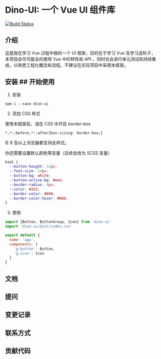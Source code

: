 # Dino-UI: 一个 Vue UI 组件库

[![Build Status](https://travis-ci.org/yancongwen/dino-ui.svg?branch=master)](https://travis-ci.org/yancongwen/dino-ui)


## 介绍

这是我在学习 Vue 过程中做的一个 UI 框架，目的在于学习 Vue 及学习造轮子，本项目会尽可能全的使用 Vue 中的特性和 API ，同时也会进行单元测试和持续集成，以熟悉工程化概念和流程。不建议在实际项目中采用本框架。

## 安装	## 开始使用

1. 安装
```
npm i --save dion-ui
```

2. 添加 CSS 样式

使用本框架前，请在 CSS 中开启 border-box
```
*,*::before,*::after{box-sizing: border-box;}
```
IE 8 及以上浏览器都支持此样式。

你还需要设置默认颜色等变量（后续会改为 SCSS 变量）
```css
html {
  --button-height: 32px;
  --font-size: 14px;
  --button-bg: white;
  --button-active-bg: #eee;
  --border-radius: 4px;
  --color: #333;
  --border-color: #999;
  --border-color-hover: #666;
}
```

3. 使用
```js
import {Button, ButtonGroup, Icon} from 'dino-ui'
import 'dino-ui/dist/index.css'

export default {
  name: 'app',
  components: {
    'g-button': Button,
    'g-icon': Icon
  }
}
```

## 文档

## 提问

## 变更记录

## 联系方式

## 贡献代码
